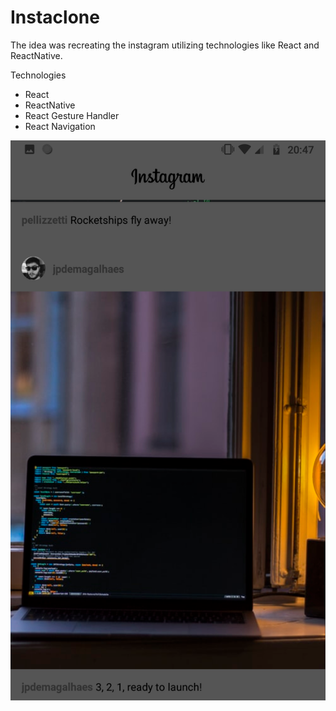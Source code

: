 # Instaclone

The idea was recreating the instagram utilizing technologies like React and ReactNative.

Technologies

- React
- ReactNative
- React Gesture Handler
- React Navigation

![Clone](https://github.com/luizkrlz/instaclone/raw/master/images/insta.png)
